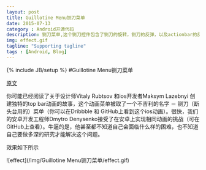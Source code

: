 ```yaml
---
layout: post
title: Guillotine Menu铡刀菜单
date: 2015-07-13
category : Android开源代码
description: 铡刀菜单,这个铡刀控件包含了铡刀的旋转，铡刀的反弹，以及actionbar的反弹.
img: effect.gif
tagline: "Supporting tagline"
tags : [Android, Blog]
---
```

{% include JB/setup %}
#Guillotine Menu铡刀菜单

[原文](http://www.jcodecraeer.com/a/anzhuokaifa/androidkaifa/2015/0618/3086.html)

你可能已经阅读了关于设计师Vitaly Rubtsov 和ios开发者Maksym Lazebnyi 创建独特的top bar动画的故事，这个动画菜单被取了一个不吉利的名字 － 铡刀（断头台用的）菜单（你可以在Dribbble 和 GitHub上看到这个ios动画）。很快，我们的安卓开发工程师Dmytro Denysenko接受了在安卓上实现相同动画的挑战（可在GitHub上查看）。牛逼的是，他甚至都不知道自己会面临什么样的困难，也不知道自己要做多深的研究才能解决这个问题。

效果如下所示

![effect](/img/Guillotine Menu铡刀菜单/effect.gif)